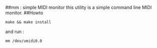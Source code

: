 ##mm : simple MIDI monitor
this utility is a simple command line MIDI monitor.
##Howto
```
make && make install
```
and run :
```
mm /dev/umidi0.0
```
